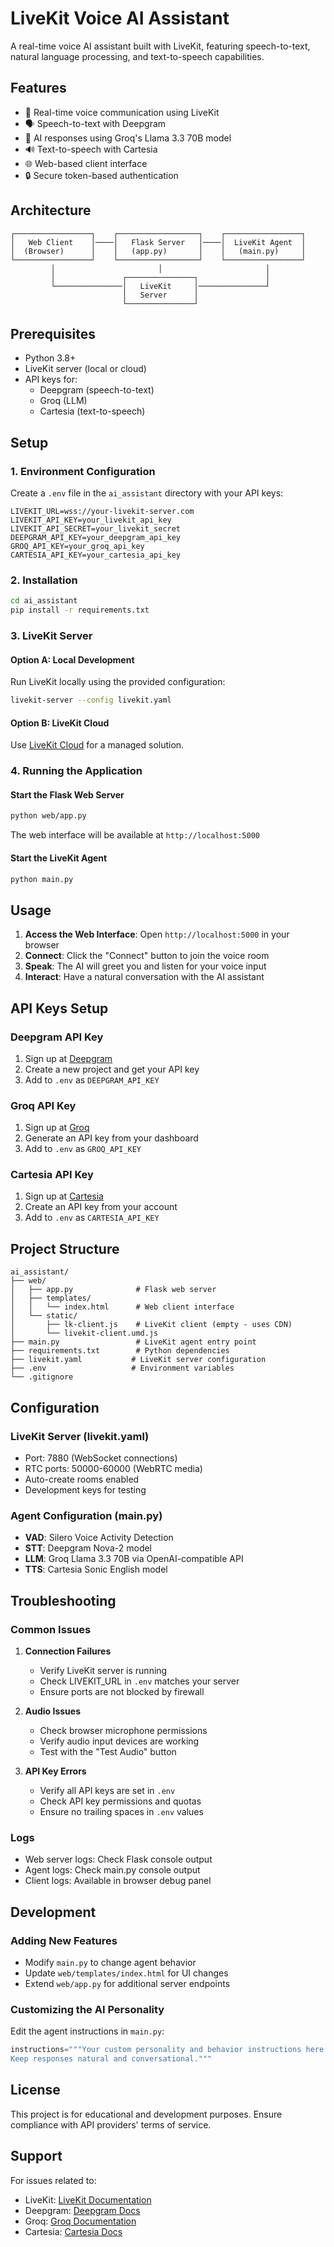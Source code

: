 # LiveKit Voice AI Assistant

A real-time voice AI assistant built with LiveKit, featuring speech-to-text, natural language processing, and text-to-speech capabilities.

## Features

- 🎤 Real-time voice communication using LiveKit
- 🗣️ Speech-to-text with Deepgram
- 🧠 AI responses using Groq's Llama 3.3 70B model
- 🔊 Text-to-speech with Cartesia
- 🌐 Web-based client interface
- 🔒 Secure token-based authentication

## Architecture

```
┌─────────────────┐    ┌──────────────────┐    ┌─────────────────┐
│   Web Client    │────│   Flask Server   │────│  LiveKit Agent  │
│  (Browser)      │    │   (app.py)       │    │   (main.py)     │
└─────────────────┘    └──────────────────┘    └─────────────────┘
         │                       │                       │
         │               ┌───────────────┐               │
         └───────────────│   LiveKit     │───────────────┘
                         │   Server      │
                         └───────────────┘
```

## Prerequisites

- Python 3.8+
- LiveKit server (local or cloud)
- API keys for:
  - Deepgram (speech-to-text)
  - Groq (LLM)
  - Cartesia (text-to-speech)

## Setup

### 1. Environment Configuration

Create a `.env` file in the `ai_assistant` directory with your API keys:

```env
LIVEKIT_URL=wss://your-livekit-server.com
LIVEKIT_API_KEY=your_livekit_api_key
LIVEKIT_API_SECRET=your_livekit_secret
DEEPGRAM_API_KEY=your_deepgram_api_key
GROQ_API_KEY=your_groq_api_key
CARTESIA_API_KEY=your_cartesia_api_key
```

### 2. Installation

```bash
cd ai_assistant
pip install -r requirements.txt
```

### 3. LiveKit Server

#### Option A: Local Development
Run LiveKit locally using the provided configuration:

```bash
livekit-server --config livekit.yaml
```

#### Option B: LiveKit Cloud
Use [LiveKit Cloud](https://cloud.livekit.io/) for a managed solution.

### 4. Running the Application

#### Start the Flask Web Server
```bash
python web/app.py
```
The web interface will be available at `http://localhost:5000`

#### Start the LiveKit Agent
```bash
python main.py
```

## Usage

1. **Access the Web Interface**: Open `http://localhost:5000` in your browser
2. **Connect**: Click the "Connect" button to join the voice room
3. **Speak**: The AI will greet you and listen for your voice input
4. **Interact**: Have a natural conversation with the AI assistant

## API Keys Setup

### Deepgram API Key
1. Sign up at [Deepgram](https://deepgram.com/)
2. Create a new project and get your API key
3. Add to `.env` as `DEEPGRAM_API_KEY`

### Groq API Key
1. Sign up at [Groq](https://groq.com/)
2. Generate an API key from your dashboard
3. Add to `.env` as `GROQ_API_KEY`

### Cartesia API Key
1. Sign up at [Cartesia](https://cartesia.ai/)
2. Create an API key from your account
3. Add to `.env` as `CARTESIA_API_KEY`

## Project Structure

```
ai_assistant/
├── web/
│   ├── app.py              # Flask web server
│   ├── templates/
│   │   └── index.html      # Web client interface
│   └── static/
│       ├── lk-client.js    # LiveKit client (empty - uses CDN)
│       └── livekit-client.umd.js
├── main.py                 # LiveKit agent entry point
├── requirements.txt        # Python dependencies
├── livekit.yaml           # LiveKit server configuration
├── .env                   # Environment variables
└── .gitignore
```

## Configuration

### LiveKit Server (livekit.yaml)
- Port: 7880 (WebSocket connections)
- RTC ports: 50000-60000 (WebRTC media)
- Auto-create rooms enabled
- Development keys for testing

### Agent Configuration (main.py)
- **VAD**: Silero Voice Activity Detection
- **STT**: Deepgram Nova-2 model
- **LLM**: Groq Llama 3.3 70B via OpenAI-compatible API
- **TTS**: Cartesia Sonic English model

## Troubleshooting

### Common Issues

1. **Connection Failures**
   - Verify LiveKit server is running
   - Check LIVEKIT_URL in `.env` matches your server
   - Ensure ports are not blocked by firewall

2. **Audio Issues**
   - Check browser microphone permissions
   - Verify audio input devices are working
   - Test with the "Test Audio" button

3. **API Key Errors**
   - Verify all API keys are set in `.env`
   - Check API key permissions and quotas
   - Ensure no trailing spaces in `.env` values

### Logs
- Web server logs: Check Flask console output
- Agent logs: Check main.py console output
- Client logs: Available in browser debug panel

## Development

### Adding New Features
- Modify `main.py` to change agent behavior
- Update `web/templates/index.html` for UI changes
- Extend `web/app.py` for additional server endpoints

### Customizing the AI Personality
Edit the agent instructions in `main.py`:

```python
instructions="""Your custom personality and behavior instructions here.
Keep responses natural and conversational."""
```

## License

This project is for educational and development purposes. Ensure compliance with API providers' terms of service.

## Support

For issues related to:
- LiveKit: [LiveKit Documentation](https://docs.livekit.io/)
- Deepgram: [Deepgram Docs](https://developers.deepgram.com/)
- Groq: [Groq Documentation](https://groq.com/)
- Cartesia: [Cartesia Docs](https://docs.cartesia.ai/)